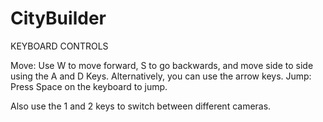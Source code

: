 # CityBuilder
KEYBOARD CONTROLS

Move: Use W to move forward, S to go backwards, and move side to side using the A and D Keys. Alternatively, you can use the arrow keys.
Jump: Press Space on the keyboard to jump.

Also use the 1 and 2 keys to switch between different cameras.
